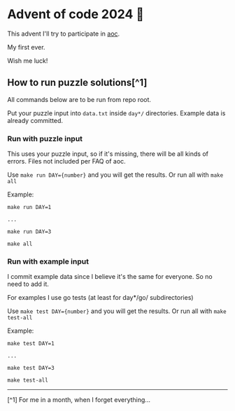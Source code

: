 # Advent of code 2024 🎄

This advent I'll try to participate in [aoc](https://adventofcode.com/2024).

My first ever.

Wish me luck!

## How to run puzzle solutions[^1]

All commands below are to be run from repo root.

Put your puzzle input into `data.txt` inside `day*/` directories.
Example data is already committed.

### Run with puzzle input

This uses your puzzle input, so if it's missing, there will be all kinds of errors.
Files not included per FAQ of aoc.

Use `make run DAY={number}` and you will get the results. Or run all with `make all`

Example:

```shell
make run DAY=1

...

make run DAY=3

make all
```

### Run with example input

I commit example data since I believe it's the same for everyone.
So no need to add it.

For examples I use go tests (at least for day*/go/ subdirectories)

Use `make test DAY={number}` and you will get the results.
Or run all with `make test-all`

Example:

```shell
make test DAY=1

...

make test DAY=3

make test-all
```

---
[^1] For me in a month, when I forget everything...
